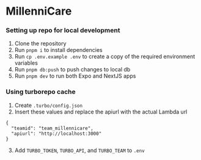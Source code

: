 # MillenniCare
### Setting up repo for local development
1. Clone the repository
2. Run `pnpm i` to install dependencies
3. Run `cp .env.example .env` to create a copy of the required environment variables
4. Run `pnpm db:push` to push changes to local db
5. Run `pnpm dev` to run both Expo and NextJS apps
### Using turborepo cache
1. Create `.turbo/config.json`
2. Insert these values and replace the apiurl with the actual Lambda url
```
{
  "teamid": "team_millennicare",
  "apiurl": "http://localhost:3000"
}
```
3. Add `TURBO_TOKEN`, `TURBO_API`, and `TURBO_TEAM` to `.env`

